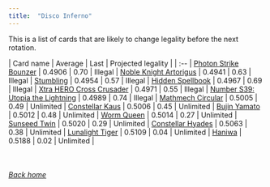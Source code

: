 ```yaml
---
title:  "Disco Inferno"
---
```


This is a list of cards that are likely to change legality before the next rotation.

| Card name | Average | Last | Projected legality |
| :-- |
[Photon Strike Bounzer](https://db.ygoprodeck.com/card/?search=Photon%20Strike%20Bounzer) | 0.4906 | 0.70 | Illegal |
[Noble Knight Artorigus](https://db.ygoprodeck.com/card/?search=Noble%20Knight%20Artorigus) | 0.4941 | 0.63 | Illegal |
[Stumbling](https://db.ygoprodeck.com/card/?search=Stumbling) | 0.4954 | 0.57 | Illegal |
[Hidden Spellbook](https://db.ygoprodeck.com/card/?search=Hidden%20Spellbook) | 0.4967 | 0.69 | Illegal |
[Xtra HERO Cross Crusader](https://db.ygoprodeck.com/card/?search=Xtra%20HERO%20Cross%20Crusader) | 0.4971 | 0.55 | Illegal |
[Number S39: Utopia the Lightning](https://db.ygoprodeck.com/card/?search=Number%20S39:%20Utopia%20the%20Lightning) | 0.4989 | 0.74 | Illegal |
[Mathmech Circular](https://db.ygoprodeck.com/card/?search=Mathmech%20Circular) | 0.5005 | 0.49 | Unlimited |
[Constellar Kaus](https://db.ygoprodeck.com/card/?search=Constellar%20Kaus) | 0.5006 | 0.45 | Unlimited |
[Bujin Yamato](https://db.ygoprodeck.com/card/?search=Bujin%20Yamato) | 0.5012 | 0.48 | Unlimited |
[Worm Queen](https://db.ygoprodeck.com/card/?search=Worm%20Queen) | 0.5014 | 0.27 | Unlimited |
[Sunseed Twin](https://db.ygoprodeck.com/card/?search=Sunseed%20Twin) | 0.5020 | 0.29 | Unlimited |
[Constellar Hyades](https://db.ygoprodeck.com/card/?search=Constellar%20Hyades) | 0.5063 | 0.38 | Unlimited |
[Lunalight Tiger](https://db.ygoprodeck.com/card/?search=Lunalight%20Tiger) | 0.5109 | 0.04 | Unlimited |
[Haniwa](https://db.ygoprodeck.com/card/?search=Haniwa) | 0.5188 | 0.02 | Unlimited |

<br>

###### [Back home](index)